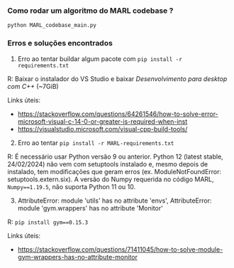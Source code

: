 
### Como rodar um algoritmo do MARL codebase ?

```
python MARL_codebase_main.py
```

### Erros e soluções encontrados

1. Erro ao tentar buildar algum pacote com `pip install -r requirements.txt`

R: Baixar o instalador do VS Studio e baixar *Desenvolvimento para desktop com C++* (~7GiB)

Links úteis:
- https://stackoverflow.com/questions/64261546/how-to-solve-error-microsoft-visual-c-14-0-or-greater-is-required-when-inst
- https://visualstudio.microsoft.com/visual-cpp-build-tools/

2. Erro ao tentar `pip install -r MARL-requirements.txt`

R: É necessário usar Python versão 9 ou anterior. Python 12 (latest stable, 24/02/2024) não vem com setuptools instalado e, mesmo depois de instalado, tem modificações que geram erros (ex. ModuleNotFoundError: setuptools.extern.six). A versão do Numpy requerida no código MARL, `Numpy==1.19.5`, não suporta Python 11 ou 10.

3. AttributeError: module 'utils' has no attribute 'envs', AttributeError: module 'gym.wrappers' has no attribute 'Monitor'

R: `pip install gym==0.15.3`

Links úteis:
- https://stackoverflow.com/questions/71411045/how-to-solve-module-gym-wrappers-has-no-attribute-monitor
